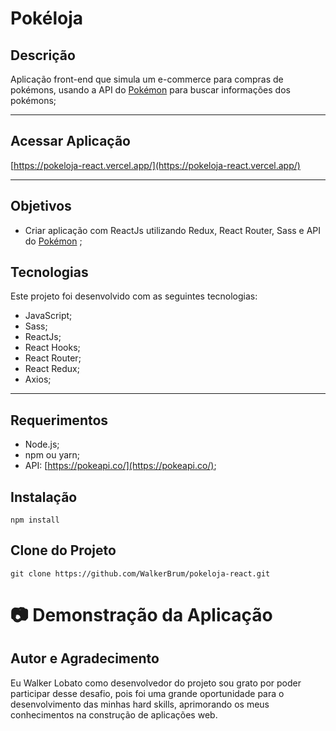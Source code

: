 # **Pokéloja** 

## **Descrição**
Aplicação front-end que simula um e-commerce para compras de pokémons, usando a API do [Pokémon](https://pokeapi.co/) para buscar informações dos pokémons;

<hr>

## **Acessar Aplicação**
[https://pokeloja-react.vercel.app/](https://pokeloja-react.vercel.app/)

<hr>

## **Objetivos**
- Criar aplicação com ReactJs utilizando Redux, React Router, Sass e API do [Pokémon](https://pokeapi.co/) ;

## **Tecnologias**
Este projeto foi desenvolvido com as seguintes tecnologias: 
- JavaScript;
- Sass;
- ReactJs;
- React Hooks;
- React Router;
- React Redux;
- Axios;

<hr>

## **Requerimentos**
- Node.js;
- npm ou yarn;
- API: [https://pokeapi.co/](https://pokeapi.co/); 

## **Instalação**
`npm install`

## **Clone do Projeto**
`git clone https://github.com/WalkerBrum/pokeloja-react.git`

# 📷 Demonstração da Aplicação


## **Autor e Agradecimento**
Eu Walker Lobato como desenvolvedor do projeto sou grato por poder participar desse desafio, pois foi uma grande oportunidade para o desenvolvimento das minhas hard skills, aprimorando os meus conhecimentos na construção de aplicações web.

